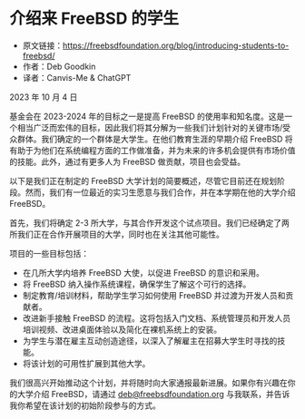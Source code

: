 # 介绍来 FreeBSD 的学生
- 原文链接：<https://freebsdfoundation.org/blog/introducing-students-to-freebsd/>
- 作者：Deb Goodkin
- 译者：Canvis-Me & ChatGPT

2023 年 10 月 4 日

基金会在 2023-2024 年的目标之一是提高 FreeBSD 的使用率和知名度。这是一个相当广泛而宏伟的目标，因此我们将其分解为一些我们计划针对的关键市场/受众群体。我们确定的一个群体是大学生。在他们教育生涯的早期介绍 FreeBSD 将有助于为他们在系统编程方面的工作做准备，并为未来的许多机会提供有市场价值的技能。此外，通过有更多人为 FreeBSD 做贡献，项目也会受益。

以下是我们正在制定的 FreeBSD 大学计划的简要概述，尽管它目前还在规划阶段。然而，我们有一位最近的实习生愿意与我们合作，并在本学期在他的大学介绍 FreeBSD。

首先，我们将确定 2-3 所大学，与其合作开发这个试点项目。我们已经确定了两所我们正在合作开展项目的大学，同时也在关注其他可能性。

项目的一些目标包括：

- 在几所大学内培养 FreeBSD 大使，以促进 FreeBSD 的意识和采用。
- 将 FreeBSD 纳入操作系统课程，确保学生了解这个可行的选择。
- 制定教育/培训材料，帮助学生学习如何使用 FreeBSD 并过渡为开发人员和贡献者。
- 改进新手接触 FreeBSD 的流程。这将包括入门文档、系统管理员和开发人员培训视频、改进桌面体验以及简化在裸机系统上的安装。
- 为学生与潜在雇主互动创造途径，以深入了解雇主在招募大学生时寻找的技能。
- 将该计划的可用性扩展到其他大学。

我们很高兴开始推动这个计划，并将随时向大家通报最新进展。如果你有兴趣在你的大学介绍 FreeBSD，请通过 <deb@freebsdfoundation.org> 与我联系，并告诉我你希望在该计划的初始阶段参与的方式。
